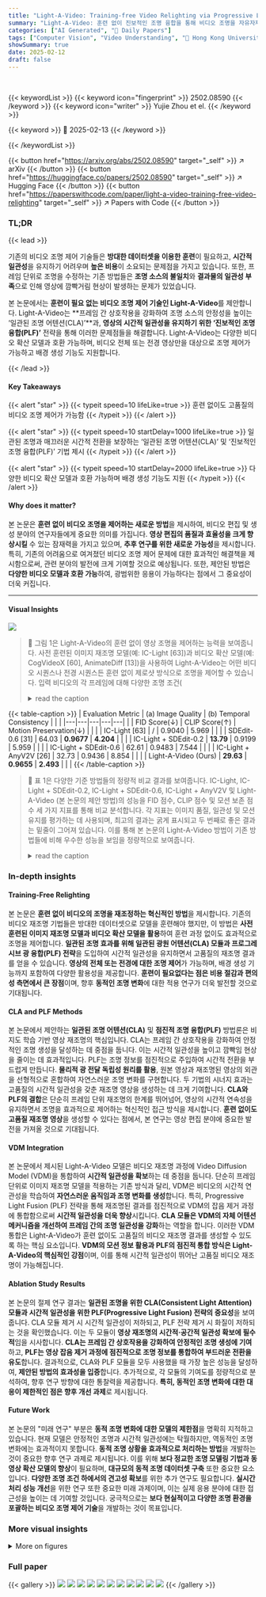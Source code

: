 ```yaml
---
title: "Light-A-Video: Training-free Video Relighting via Progressive Light Fusion"
summary: "Light-A-Video: 훈련 없이 진보적인 조명 융합을 통해 비디오 조명을 자유자재로 제어하는 혁신적인 기술"
categories: ["AI Generated", "🤗 Daily Papers"]
tags: ["Computer Vision", "Video Understanding", "🏢 Hong Kong University of Science and Technology",]
showSummary: true
date: 2025-02-12
draft: false
---
```


<br>

{{< keywordList >}}
{{< keyword icon="fingerprint" >}} 2502.08590 {{< /keyword >}}
{{< keyword icon="writer" >}} Yujie Zhou et el. {{< /keyword >}}
 
{{< keyword >}} 🤗 2025-02-13 {{< /keyword >}}
 
{{< /keywordList >}}

{{< button href="https://arxiv.org/abs/2502.08590" target="_self" >}}
↗ arXiv
{{< /button >}}
{{< button href="https://huggingface.co/papers/2502.08590" target="_self" >}}
↗ Hugging Face
{{< /button >}}
{{< button href="https://paperswithcode.com/paper/light-a-video-training-free-video-relighting" target="_self" >}}
↗ Papers with Code
{{< /button >}}




### TL;DR


{{< lead >}}

기존의 비디오 조명 제어 기술들은 **방대한 데이터셋을 이용한 훈련**이 필요하고, **시간적 일관성**을 유지하기 어려우며 **높은 비용**이 소요되는 문제점을 가지고 있습니다. 또한, 프레임 단위로 조명을 수정하는 기존 방법들은 **조명 소스의 불일치**와 **결과물의 일관성 부족**으로 인해 영상에 깜빡거림 현상이 발생하는 문제가 있었습니다. 

본 논문에서는 **훈련이 필요 없는 비디오 조명 제어 기술인 Light-A-Video**를 제안합니다. Light-A-Video는 **프레임 간 상호작용을 강화하여 조명 소스의 안정성을 높이는 ‘일관된 조명 어텐션(CLA)’**과, **영상의 시간적 일관성을 유지하기 위한 ‘진보적인 조명 융합(PLF)’** 전략을 통해 이러한 문제점들을 해결합니다.  Light-A-Video는 다양한 비디오 확산 모델과 호환 가능하며, 비디오 전체 또는 전경 영상만을 대상으로 조명 제어가 가능하고 배경 생성 기능도 지원합니다.

{{< /lead >}}


#### Key Takeaways

{{< alert "star" >}}
{{< typeit speed=10 lifeLike=true >}} 훈련 없이도 고품질의 비디오 조명 제어가 가능함 {{< /typeit >}}
{{< /alert >}}

{{< alert "star" >}}
{{< typeit speed=10 startDelay=1000 lifeLike=true >}} 일관된 조명과 매끄러운 시간적 전환을 보장하는 ‘일관된 조명 어텐션(CLA)’ 및 ‘진보적인 조명 융합(PLF)’ 기법 제시 {{< /typeit >}}
{{< /alert >}}

{{< alert "star" >}}
{{< typeit speed=10 startDelay=2000 lifeLike=true >}} 다양한 비디오 확산 모델과 호환 가능하며 배경 생성 기능도 지원 {{< /typeit >}}
{{< /alert >}}

#### Why does it matter?
본 논문은 **훈련 없이 비디오 조명을 제어하는 새로운 방법**을 제시하여, 비디오 편집 및 생성 분야의 연구자들에게 중요한 의미를 가집니다. **영상 편집의 품질과 효율성을 크게 향상시킬** 수 있는 잠재력을 가지고 있으며, **추후 연구를 위한 새로운 가능성**을 제시합니다. 특히, 기존의 어려움으로 여겨졌던 비디오 조명 제어 문제에 대한 효과적인 해결책을 제시함으로써, 관련 분야의 발전에 크게 기여할 것으로 예상됩니다.  또한, 제안된 방법은 **다양한 비디오 모델과 호환 가능**하여, 광범위한 응용이 가능하다는 점에서 그 중요성이 더욱 커집니다.

------
#### Visual Insights



![](https://arxiv.org/html/2502.08590/x2.png)

> 🔼 그림 1은 Light-A-Video의 훈련 없이 영상 조명을 제어하는 능력을 보여줍니다. 사전 훈련된 이미지 재조명 모델(예: IC-Light [63])과 비디오 확산 모델(예: CogVideoX [60], AnimateDiff [13])을 사용하여 Light-A-Video는 어떤 비디오 시퀀스나 전경 시퀀스든 훈련 없이 제로샷 방식으로 조명을 제어할 수 있습니다.  입력 비디오의 각 프레임에 대해 다양한 조명 조건(
> <details>
> <summary>read the caption</summary>
> Figure 1: Training-free video illumination control. Equipped with a pretrained image relighting model (e.g., IC-Light [63]) and a video diffusion model (e.g., CogVideoX [60] and AnimateDiff [13]), Light-A-Video enables training-free and zero-shot illumination control of any given video sequences or foreground sequences.
> </details>





{{< table-caption >}}
| Evaluation Metric | (a) Image Quality | (b) Temporal Consistency |  |  | 
|---|---|---|---|---| 
|  | FID Score(↓) | CLIP Score(↑) | Motion Preservation(↓) |  |  | 
| IC-Light [63] | / | 0.9040 | 5.969 |  |  | 
| SDEdit-0.6 [31] | 64.03 | **0.9677** | **4.204** |  |  | 
| IC-Light + SDEdit-0.2 | **13.79** | 0.9199 | 5.959 |  |  | 
| IC-Light + SDEdit-0.6 | 62.61 | 0.9483 | 7.544 |  |  | 
| IC-Light + AnyV2V [26] | 32.73 | 0.9436 | 8.854 |  |  | 
| Light-A-Video (Ours) | **29.63** | **0.9655** | **2.493** |  |  | {{< /table-caption >}}

> 🔼 표 1은 다양한 기준 방법들의 정량적 비교 결과를 보여줍니다.  IC-Light, IC-Light + SDEdit-0.2, IC-Light + SDEdit-0.6, IC-Light + AnyV2V 및 Light-A-Video (본 논문의 제안 방법)의 성능을 FID 점수, CLIP 점수 및 모션 보존 점수 세 가지 지표를 통해 비교 분석합니다.  각 지표는 이미지 품질, 일관성 및 모션 유지를 평가하는 데 사용되며, 최고의 결과는 굵게 표시되고 두 번째로 좋은 결과는 밑줄이 그어져 있습니다. 이를 통해 본 논문의 Light-A-Video 방법이 기존 방법들에 비해 우수한 성능을 보임을 정량적으로 보여줍니다.
> <details>
> <summary>read the caption</summary>
> Table 1: Quantitative comparison of baseline methods. The best result is highlighted in bold, while the second-best result is underlined.
> </details>





### In-depth insights


#### Training-Free Relighting
본 논문은 **훈련 없이 비디오의 조명을 재조정하는 혁신적인 방법**을 제시합니다. 기존의 비디오 재조명 기법들은 방대한 데이터셋으로 모델을 훈련해야 했지만, 이 방법은 **사전 훈련된 이미지 재조명 모델과 비디오 확산 모델을 활용**하여 훈련 과정 없이도 효과적으로 조명을 제어합니다. **일관된 조명 효과를 위해 일관된 광원 어텐션(CLA) 모듈과 프로그레시브 광 융합(PLF) 전략**을 도입하여 시간적 일관성을 유지하면서 고품질의 재조명 결과를 얻을 수 있습니다.  **영상의 전체 또는 전경에 대한 조명 제어**가 가능하며, 배경 생성 기능까지 포함하여 다양한 활용성을 제공합니다.  **훈련이 필요없다는 점은 비용 절감과 편의성 측면에서 큰 장점**이며, 향후 **동적인 조명 변화**에 대한 적용 연구가 더욱 발전할 것으로 기대됩니다.

#### CLA and PLF Methods
본 논문에서 제안하는 **일관된 조명 어텐션(CLA)** 및 **점진적 조명 융합(PLF)** 방법론은 비지도 학습 기반 영상 재조명의 핵심입니다. CLA는 프레임 간 상호작용을 강화하여 안정적인 조명 생성을 달성하는 데 중점을 둡니다. 이는 시간적 일관성을 높이고 깜빡임 현상을 줄이는 데 효과적입니다. PLF는 조명 정보를 점진적으로 주입하여 시간적 전환을 부드럽게 만듭니다. **물리적 광 전달 독립성 원리를 활용**, 원본 영상과 재조명된 영상의 외관을 선형적으로 혼합하여 자연스러운 조명 변화를 구현합니다. 두 기법의 시너지 효과는 고품질의 시간적 일관성을 갖춘 재조명 영상을 생성하는 데 크게 기여합니다.  **CLA와 PLF의 결합**은 단순히 프레임 단위 재조명의 한계를 뛰어넘어, 영상의 시간적 연속성을 유지하면서 조명을 효과적으로 제어하는 혁신적인 접근 방식을 제시합니다.  **훈련 없이도 고품질 재조명 영상**을 생성할 수 있다는 점에서, 본 연구는 영상 편집 분야에 중요한 발전을 가져올 것으로 기대됩니다.

#### VDM Integration
본 논문에서 제시된 Light-A-Video 모델은 비디오 재조명 과정에 Video Diffusion Model (VDM)을 통합하여 **시간적 일관성을 확보**하는 데 중점을 둡니다. 단순히 프레임 단위로 이미지 재조명 모델을 적용하는 기존 방식과 달리, VDM은 비디오의 시간적 연관성을 학습하여 **자연스러운 움직임과 조명 변화를 생성**합니다. 특히, Progressive Light Fusion (PLF) 전략을 통해 재조명된 결과를 점진적으로 VDM의 잡음 제거 과정에 통합함으로써 **시간적 일관성을 더욱 향상**시킵니다. **CLA 모듈은 VDM의 자체 어텐션 메커니즘을 개선하여 프레임 간의 조명 일관성을 강화**하는 역할을 합니다. 이러한 VDM 통합은 Light-A-Video가 훈련 없이도 고품질의 비디오 재조명 결과를 생성할 수 있도록 하는 핵심 요소입니다.  **VDM의 모션 정보 활용과 PLF의 점진적 통합 방식은 Light-A-Video의 핵심적인 강점**이며, 이를 통해 시간적 일관성이 뛰어난 고품질 비디오 재조명이 가능해집니다.

#### Ablation Study Results
본 논문의 절제 연구 결과는 **일관된 조명을 위한 CLA(Consistent Light Attention) 모듈과 시간적 일관성을 위한 PLF(Progressive Light Fusion) 전략의 중요성**을 보여줍니다.  CLA 모듈 제거 시 시간적 일관성이 저하되고, PLF 전략 제거 시 화질이 저하되는 것을 확인했습니다. 이는 두 모듈이 **영상 재조명의 시간적·공간적 일관성 확보에 필수적**임을 시사합니다.  **CLA는 프레임 간 상호작용을 강화하여 안정적인 조명 생성에 기여**하고, **PLF는 영상 잡음 제거 과정에 점진적으로 조명 정보를 통합하여 부드러운 전환을 유도**합니다.  결과적으로, CLA와 PLF 모듈을 모두 사용했을 때 가장 높은 성능을 달성하여, **제안된 방법의 효과성을 입증**합니다.  추가적으로, 각 모듈의 기여도를 정량적으로 분석하여,  향후 연구 방향에 대한 통찰력을 제공합니다.  **특히, 동적인 조명 변화에 대한 대응이 제한적인 점은 향후 개선 과제**로 제시됩니다.

#### Future Work
본 논문의 "미래 연구" 부분은 **동적 조명 변화에 대한 모델의 제한점**을 명확히 지적하고 있습니다. 현재 모델은 안정적인 조명과 시간적 일관성에는 탁월하지만, 역동적인 조명 변화에는 효과적이지 못합니다. **동적 조명 상황을 효과적으로 처리하는 방법**을 개발하는 것이 중요한 향후 연구 과제로 제시됩니다. 이를 위해 **보다 정교한 조명 모델링 기법과 동영상 확산 모델의 향상**이 필요하며, **대규모의 동적 조명 데이터셋 구축** 또한 중요한 요소입니다.  **다양한 조명 조건 하에서의 견고성 확보**를 위한 추가 연구도 필요합니다.  **실시간 처리 성능 개선**을 위한 연구 또한 중요한 미래 과제이며, 이는 실제 응용 분야에 대한 접근성을 높이는 데 기여할 것입니다.  궁극적으로는 **보다 현실적이고 다양한 조명 환경을 포괄하는 비디오 조명 제어 기술**을 개발하는 것이 목표입니다.


### More visual insights

<details>
<summary>More on figures
</summary>


![](https://arxiv.org/html/2502.08590/x3.png)

> 🔼 그림 2는 IC-Light 모델과 CLA(Consistent Light Attention) 모듈을 사용하여 프레임별로 재조명된 영상을 비교한 것입니다. 선 그래프는 각 프레임의 평균 광학 흐름 강도를 보여줍니다. IC-Light 모델은 프레임 간에 눈에 띄는 떨림 현상을 보이는 반면, CLA 모듈은 시간 경과에 따라 더욱 안정적인 광원 생성을 달성하여 원본 영상과 일관성 있는 움직임 추세를 만듭니다. 즉, CLA 모듈이 영상의 조명 일관성을 개선하는 데 효과적임을 보여줍니다.
> <details>
> <summary>read the caption</summary>
> Figure 2: Comparison of relighted frames using IC-Light and CLA module frame-by-frame. The line chart depicts the average optical flow intensity per frame. IC-Light shows a noticeable jitter between frames. Conversely, our CLA module achieves more stable light source generation over time, making the motion trend more consistent with the source video.
> </details>



![](https://arxiv.org/html/2502.08590/x4.png)

> 🔼 그림 3은 Light-A-Video의 파이프라인을 보여줍니다. 먼저 소스 비디오에 노이즈를 추가하고 VDM(Video Diffusion Model)을 사용하여 T<sub>m</sub> 단계에 걸쳐 잡음 제거를 수행합니다. 각 단계에서, 세부 보정이 포함된 예측된 노이즈 없는 구성 요소는 일관된 대상(Consistent Target)  z<sup>v</sup><sub>0←t</sub>가 되며, 이는 VDM의 잡음 제거 방향을 나타냅니다. 일관된 광 어텐션(Consistent Light Attention)은 z<sup>v</sup><sub>0←t</sub>에 고유한 조명 정보를 주입하여 재조명 대상(Relight Target) z<sup>r</sup><sub>0←t</sub>로 변환합니다. 그런 다음 진보적인 광 융합(Progressive Light Fusion) 전략을 통해 두 대상을 결합하여 융합 대상(Fusion Target) z̃<sub>0←t</sub>를 형성합니다. 이는 현재 단계에 대한 개선된 방향을 제공합니다. 오른쪽 하단 부분은 z<sup>v</sup><sub>0←t</sub>의 반복적인 진화를 보여줍니다.
> <details>
> <summary>read the caption</summary>
> Figure 3: The pipeline of Light-A-Video. A source video is first noised and processed through the VDM for denoising across Tmsubscript𝑇𝑚T_{m}italic_T start_POSTSUBSCRIPT italic_m end_POSTSUBSCRIPT steps. At each step, the predicted noise-free component with details compensation serves as the Consistent Target 𝐳0←tvsubscriptsuperscript𝐳𝑣←0𝑡\mathbf{z}^{v}_{0\leftarrow t}bold_z start_POSTSUPERSCRIPT italic_v end_POSTSUPERSCRIPT start_POSTSUBSCRIPT 0 ← italic_t end_POSTSUBSCRIPT, inherently representing the VDM’s denoising direction. Consistent Light Attention infuses 𝐳0←tvsubscriptsuperscript𝐳𝑣←0𝑡\mathbf{z}^{v}_{0\leftarrow t}bold_z start_POSTSUPERSCRIPT italic_v end_POSTSUPERSCRIPT start_POSTSUBSCRIPT 0 ← italic_t end_POSTSUBSCRIPT with unique lighting information, transforming it into the Relight Target 𝐳0←trsubscriptsuperscript𝐳𝑟←0𝑡\mathbf{z}^{r}_{0\leftarrow t}bold_z start_POSTSUPERSCRIPT italic_r end_POSTSUPERSCRIPT start_POSTSUBSCRIPT 0 ← italic_t end_POSTSUBSCRIPT. The Progressive Light Fusion strategy then merges two targets to form the Fusion Target 𝐳~0←tsubscript~𝐳←0𝑡\tilde{\mathbf{z}}_{0\leftarrow t}over~ start_ARG bold_z end_ARG start_POSTSUBSCRIPT 0 ← italic_t end_POSTSUBSCRIPT, which provides a refined direction for the current step. The bottom-right part illustrates the iterative evolution of 𝐳0←tvsubscriptsuperscript𝐳𝑣←0𝑡\mathbf{z}^{v}_{0\leftarrow t}bold_z start_POSTSUPERSCRIPT italic_v end_POSTSUPERSCRIPT start_POSTSUBSCRIPT 0 ← italic_t end_POSTSUBSCRIPT.
> </details>



![](https://arxiv.org/html/2502.08590/x5.png)

> 🔼 그림 4는 Light-A-Video 모델의 Progressive Light Fusion (PLF) 전략을 시각적으로 보여줍니다.  VDM(Video Diffusion Model)의 잡음 제거 과정에서 PLF는 원래의 일관된 타겟(Consistent Target)인 P<sup>t</sup><sub>c</sub>를 점진적으로 Fusion Target인 P<sup>t</sup><sub>f</sub>로 대체합니다. 이는 잡음 제거 방향을 원래의 잡음 제거 타겟 z<sup>v</sup><sub>0←t</sub>에서  ṽ<sub>t</sub>로 유도하는 역할을 합니다.  즉, PLF는 단순히 픽셀 단위의 변화가 아닌, 비디오의 시간적 일관성을 유지하면서 조명 정보를 점진적으로 추가하여 자연스러운 조명 변화를 구현하는 과정을 보여줍니다.
> <details>
> <summary>read the caption</summary>
> Figure 4: Visualization of the PLF Strategy. During the denoising process of the VDM, the PLF strategy progressively replaces the original Consistent Target Pctsubscriptsuperscript𝑃𝑡𝑐P^{t}_{c}italic_P start_POSTSUPERSCRIPT italic_t end_POSTSUPERSCRIPT start_POSTSUBSCRIPT italic_c end_POSTSUBSCRIPT with the Fusion Target Pftsuperscriptsubscript𝑃𝑓𝑡P_{f}^{t}italic_P start_POSTSUBSCRIPT italic_f end_POSTSUBSCRIPT start_POSTSUPERSCRIPT italic_t end_POSTSUPERSCRIPT, guiding the denoising direction from 𝐳0←tvsubscriptsuperscript𝐳𝑣←0𝑡\mathbf{z}^{v}_{0\leftarrow t}bold_z start_POSTSUPERSCRIPT italic_v end_POSTSUPERSCRIPT start_POSTSUBSCRIPT 0 ← italic_t end_POSTSUBSCRIPT to 𝐯~tsubscript~𝐯𝑡\tilde{\mathbf{v}}_{t}over~ start_ARG bold_v end_ARG start_POSTSUBSCRIPT italic_t end_POSTSUBSCRIPT.
> </details>



![](https://arxiv.org/html/2502.08590/x6.png)

> 🔼 그림 5는 다양한 기준 방법들과 Light-A-Video의 성능을 비교한 결과를 보여줍니다.  출처 비디오와 지시 텍스트 프롬프트가 주어지면 Light-A-Video는 다른 비디오 편집 방법들과 비교하여 성능을 평가합니다. 왼쪽 열은 AnimateDiff VDM을 사용한 결과이고, 오른쪽 열은 CogVideoX VDM을 사용한 결과입니다.  각 방법의 장단점을 시각적으로 비교하여 Light-A-Video의 효과를 명확히 보여줍니다.
> <details>
> <summary>read the caption</summary>
> Figure 5: Qualitative comparison of baseline methods. Given a source video and guidance text prompt, we compare the performance of Light-A-Video with other video editing methods. VDM used: AnimateDiff (Left), CogVideoX (Right).
> </details>



![](https://arxiv.org/html/2502.08590/x7.png)

> 🔼 그림 6은 본 논문에서 제안하는 방법을 사용하여 텍스트 조건이 부여된 비디오의 조명을 수정하고 배경을 생성하는 과정을 보여줍니다. 비디오 전경 시퀀스와 목표 조명에 대한 텍스트 설명이 주어지면, 제안된 방법은 적절한 배경과 조화로운 조명을 생성합니다. 이는 단순히 조명만 변경하는 것이 아니라, 배경까지 생성하여 전체적인 비디오의 분위기와 일관성을 유지하는 것을 의미합니다.
> <details>
> <summary>read the caption</summary>
> Figure 6: Text-conditioned video illumination modifying with background generation. Given a video foreground sequence and a text description of the target illumination, our method synthesizes suitable backgrounds and harmonious illumination.
> </details>



</details>






### Full paper

{{< gallery >}}
<img src="paper_images/1.png" class="grid-w50 md:grid-w33 xl:grid-w25" />
<img src="paper_images/2.png" class="grid-w50 md:grid-w33 xl:grid-w25" />
<img src="paper_images/3.png" class="grid-w50 md:grid-w33 xl:grid-w25" />
<img src="paper_images/4.png" class="grid-w50 md:grid-w33 xl:grid-w25" />
<img src="paper_images/5.png" class="grid-w50 md:grid-w33 xl:grid-w25" />
<img src="paper_images/6.png" class="grid-w50 md:grid-w33 xl:grid-w25" />
<img src="paper_images/7.png" class="grid-w50 md:grid-w33 xl:grid-w25" />
<img src="paper_images/8.png" class="grid-w50 md:grid-w33 xl:grid-w25" />
<img src="paper_images/9.png" class="grid-w50 md:grid-w33 xl:grid-w25" />
<img src="paper_images/10.png" class="grid-w50 md:grid-w33 xl:grid-w25" />
<img src="paper_images/11.png" class="grid-w50 md:grid-w33 xl:grid-w25" />
{{< /gallery >}}